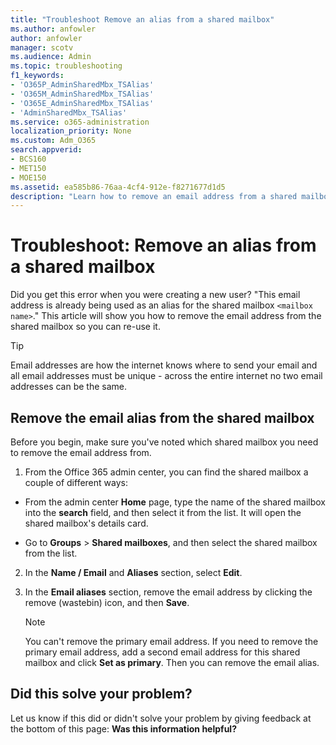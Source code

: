 ```yaml
---
title: "Troubleshoot Remove an alias from a shared mailbox"
ms.author: anfowler
author: anfowler
manager: scotv
ms.audience: Admin
ms.topic: troubleshooting
f1_keywords:
- 'O365P_AdminSharedMbx_TSAlias'
- 'O365M_AdminSharedMbx_TSAlias'
- 'O365E_AdminSharedMbx_TSAlias'
- 'AdminSharedMbx_TSAlias'
ms.service: o365-administration
localization_priority: None
ms.custom: Adm_O365
search.appverid:
- BCS160
- MET150
- MOE150
ms.assetid: ea585b86-76aa-4cf4-912e-f8271677d1d5
description: "Learn how to remove an email address from a shared mailbox in the Office 365 admin center so that you can reuse it."
---
```


# Troubleshoot: Remove an alias from a shared mailbox

Did you get this error when you were creating a new user? "This email address is already being used as an alias for the shared mailbox `<mailbox name>`." This article will show you how to remove the email address from the shared mailbox so you can re-use it. 
  
> [!TIP]
> Email addresses are how the internet knows where to send your email and all email addresses must be unique - across the entire internet no two email addresses can be the same. 
  
## Remove the email alias from the shared mailbox

Before you begin, make sure you've noted which shared mailbox you need to remove the email address from.
  
1. From the Office 365 admin center, you can find the shared mailbox a couple of different ways:
    
  - From the admin center **Home** page, type the name of the shared mailbox into the **search** field, and then select it from the list. It will open the shared mailbox's details card. 
    
  - Go to **Groups** \> **Shared mailboxes**, and then select the shared mailbox from the list. 
    
2. In the **Name / Email** and **Aliases** section, select **Edit**.
    
3. In the **Email aliases** section, remove the email address by clicking the remove (wastebin) icon, and then **Save**.
    
    > [!NOTE]
    > You can't remove the primary email address. If you need to remove the primary email address, add a second email address for this shared mailbox and click **Set as primary**. Then you can remove the email alias. 
  
## Did this solve your problem?

Let us know if this did or didn't solve your problem by giving feedback at the bottom of this page: **Was this information helpful?**
  

